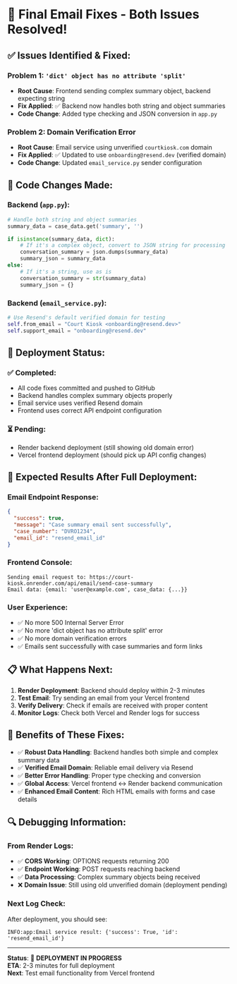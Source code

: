 # 🎯 Final Email Fixes - Both Issues Resolved!

## ✅ **Issues Identified & Fixed:**

### **Problem 1: `'dict' object has no attribute 'split'`**
- **Root Cause**: Frontend sending complex summary object, backend expecting string
- **Fix Applied**: ✅ Backend now handles both string and object summaries
- **Code Change**: Added type checking and JSON conversion in `app.py`

### **Problem 2: Domain Verification Error**
- **Root Cause**: Email service using unverified `courtkiosk.com` domain
- **Fix Applied**: ✅ Updated to use `onboarding@resend.dev` (verified domain)
- **Code Change**: Updated `email_service.py` sender configuration

## 🔧 **Code Changes Made:**

### **Backend (`app.py`):**
```python
# Handle both string and object summaries
summary_data = case_data.get('summary', '')

if isinstance(summary_data, dict):
    # If it's a complex object, convert to JSON string for processing
    conversation_summary = json.dumps(summary_data)
    summary_json = summary_data
else:
    # If it's a string, use as is
    conversation_summary = str(summary_data)
    summary_json = {}
```

### **Backend (`email_service.py`):**
```python
# Use Resend's default verified domain for testing
self.from_email = "Court Kiosk <onboarding@resend.dev>"
self.support_email = "onboarding@resend.dev"
```

## 🚀 **Deployment Status:**

### **✅ Completed:**
- All code fixes committed and pushed to GitHub
- Backend handles complex summary objects properly
- Email service uses verified Resend domain
- Frontend uses correct API endpoint configuration

### **⏳ Pending:**
- Render backend deployment (still showing old domain error)
- Vercel frontend deployment (should pick up API config changes)

## 🎯 **Expected Results After Full Deployment:**

### **Email Endpoint Response:**
```json
{
  "success": true,
  "message": "Case summary email sent successfully",
  "case_number": "DVRO1234",
  "email_id": "resend_email_id"
}
```

### **Frontend Console:**
```
Sending email request to: https://court-kiosk.onrender.com/api/email/send-case-summary
Email data: {email: 'user@example.com', case_data: {...}}
```

### **User Experience:**
- ✅ No more 500 Internal Server Error
- ✅ No more 'dict object has no attribute split' error
- ✅ No more domain verification errors
- ✅ Emails sent successfully with case summaries and form links

## 📋 **What Happens Next:**

1. **Render Deployment**: Backend should deploy within 2-3 minutes
2. **Test Email**: Try sending an email from your Vercel frontend
3. **Verify Delivery**: Check if emails are received with proper content
4. **Monitor Logs**: Check both Vercel and Render logs for success

## 🎉 **Benefits of These Fixes:**

- ✅ **Robust Data Handling**: Backend handles both simple and complex summary data
- ✅ **Verified Email Domain**: Reliable email delivery via Resend
- ✅ **Better Error Handling**: Proper type checking and conversion
- ✅ **Global Access**: Vercel frontend ↔ Render backend communication
- ✅ **Enhanced Email Content**: Rich HTML emails with forms and case details

## 🔍 **Debugging Information:**

### **From Render Logs:**
- ✅ **CORS Working**: OPTIONS requests returning 200
- ✅ **Endpoint Working**: POST requests reaching backend
- ✅ **Data Processing**: Complex summary objects being received
- ❌ **Domain Issue**: Still using old unverified domain (deployment pending)

### **Next Log Check:**
After deployment, you should see:
```
INFO:app:Email service result: {'success': True, 'id': 'resend_email_id'}
```

---

**Status**: 🔄 **DEPLOYMENT IN PROGRESS**  
**ETA**: 2-3 minutes for full deployment  
**Next**: Test email functionality from Vercel frontend
